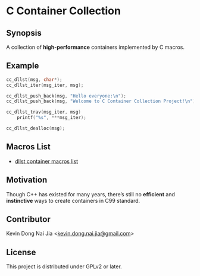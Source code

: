# C Container Collection

## Synopsis

A collection of **high-performance** containers implemented by C macros.

## Example

```C
cc_dllst(msg, char*);
cc_dllst_iter(msg_iter, msg);

cc_dllst_push_back(msg, "Hello everyone:\n");
cc_dllst_push_back(msg, "Welcome to C Container Collection Project!\n");

cc_dllst_trav(msg_iter, msg)
    printf("%s", ***msg_iter);

cc_dllst_dealloc(msg);
```

## Macros List

* [dllst container macros list](http://cdn.rawgit.com/kevin-dong-nai-jia/C-Container-Collection/master/doc/macros%20list.html)

## Motivation

Though C++ has existed for many years, there’s still no **efficient** and **instinctive** ways to create containers in C99 standard.

## Contributor

Kevin Dong Nai Jia <<kevin.dong.nai.jia@gmail.com>>

## License

This project is distributed under GPLv2 or later.
